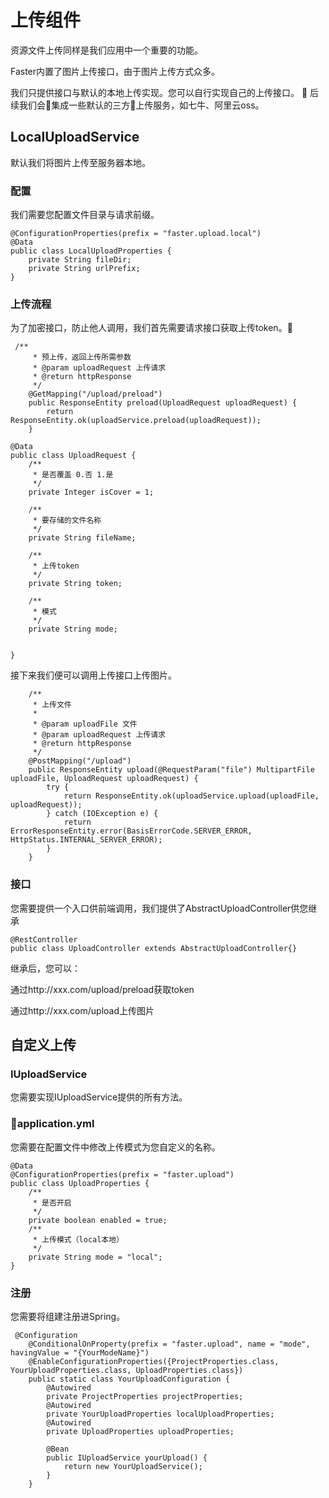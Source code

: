 # 上传组件

资源文件上传同样是我们应用中一个重要的功能。

Faster内置了图片上传接口，由于图片上传方式众多。

我们只提供接口与默认的本地上传实现。您可以自行实现自己的上传接口。

后续我们会集成一些默认的三方上传服务，如七牛、阿里云oss。

## LocalUploadService
默认我们将图片上传至服务器本地。

### 配置


我们需要您配置文件目录与请求前缀。

```
@ConfigurationProperties(prefix = "faster.upload.local")
@Data
public class LocalUploadProperties {
    private String fileDir;
    private String urlPrefix;
}

```

### 上传流程

为了加密接口，防止他人调用，我们首先需要请求接口获取上传token。

```
 /**
     * 预上传，返回上传所需参数
     * @param uploadRequest 上传请求
     * @return httpResponse
     */
    @GetMapping("/upload/preload")
    public ResponseEntity preload(UploadRequest uploadRequest) {
        return ResponseEntity.ok(uploadService.preload(uploadRequest));
    }
```

```
@Data
public class UploadRequest {
    /**
     * 是否覆盖 0.否 1.是
     */
    private Integer isCover = 1;

    /**
     * 要存储的文件名称
     */
    private String fileName;

    /**
     * 上传token
     */
    private String token;

    /**
     * 模式
     */
    private String mode;


}

```

接下来我们便可以调用上传接口上传图片。


```
    /**
     * 上传文件
     *
     * @param uploadFile 文件
     * @param uploadRequest 上传请求
     * @return httpResponse
     */
    @PostMapping("/upload")
    public ResponseEntity upload(@RequestParam("file") MultipartFile uploadFile, UploadRequest uploadRequest) {
        try {
            return ResponseEntity.ok(uploadService.upload(uploadFile, uploadRequest));
        } catch (IOException e) {
            return ErrorResponseEntity.error(BasisErrorCode.SERVER_ERROR, HttpStatus.INTERNAL_SERVER_ERROR);
        }
    }
```

### 接口

您需要提供一个入口供前端调用，我们提供了AbstractUploadController供您继承

```
@RestController
public class UploadController extends AbstractUploadController{}
```

继承后，您可以：

通过http://xxx.com/upload/preload获取token

通过http://xxx.com/upload上传图片


## 自定义上传

### IUploadService

您需要实现IUploadService提供的所有方法。

### application.yml

您需要在配置文件中修改上传模式为您自定义的名称。

```
@Data
@ConfigurationProperties(prefix = "faster.upload")
public class UploadProperties {
    /**
     * 是否开启
     */
    private boolean enabled = true;
    /**
     * 上传模式（local本地）
     */
    private String mode = "local";
}

```

### 注册

您需要将组建注册进Spring。

```
 @Configuration
    @ConditionalOnProperty(prefix = "faster.upload", name = "mode", havingValue = "{YourModeName}")
    @EnableConfigurationProperties({ProjectProperties.class, YourUploadProperties.class, UploadProperties.class})
    public static class YourUploadConfiguration {
        @Autowired
        private ProjectProperties projectProperties;
        @Autowired
        private YourUploadProperties localUploadProperties;
        @Autowired
        private UploadProperties uploadProperties;

        @Bean
        public IUploadService yourUpload() {
            return new YourUploadService();
        }
    }
```